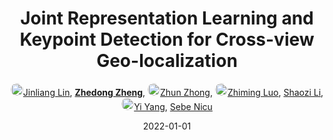 ---
title: "Joint Representation Learning and Keypoint Detection for Cross-view Geo-localization"
collection: publications
permalink: /publication/Joint-Re2022
date: 2022-01-01
doi: 10.1109/TIP.2022.3175601
keywords: 
venue: 'IEEE Transactions on Image Processing'
paperurl: 'https://zdzheng.xyz/files/TIP_RKNet.pdf'
code: 'https://github.com/AggMan96/RK-Net'
author: '<a href="https://zdzheng.xyz/authors/Jinliang-Lin" class="author"> <img src="https://zdzheng.xyz/files/jinliang-lin.jpeg" alt="Jinliang-Lin" style="border-radius: 50%; height:20px; width:20px">Jinliang Lin</a>, <strong><a href="https://zdzheng.xyz/authors/Zhedong-Zheng" class="author">Zhedong Zheng</a></strong>, <a href="https://zdzheng.xyz/authors/Zhun-Zhong" class="author"> <img src="https://zdzheng.xyz/files/zhun-zhong.jpeg" alt="Zhun-Zhong" style="border-radius: 50%; height:20px; width:20px">Zhun Zhong</a>, <a href="https://zdzheng.xyz/authors/Zhiming-Luo" class="author"> <img src="https://zdzheng.xyz/files/zhiming-luo.jpeg" alt="Zhiming-Luo" style="border-radius: 50%; height:20px; width:20px">Zhiming Luo</a>, <a href="https://zdzheng.xyz/authors/Shaozi-Li" class="author">Shaozi Li</a>, <a href="https://zdzheng.xyz/authors/Yi-Yang" class="author"> <img src="https://zdzheng.xyz/files/yi-yang.jpeg" alt="Yi-Yang" style="border-radius: 50%; height:20px; width:20px">Yi Yang</a>, <a href="https://zdzheng.xyz/authors/Sebe-Nicu" class="author">Sebe Nicu</a>'
sqlauthor: '[ {"@type": "Person","name": Jinliang Lin}, {"@type": "Person","name": Zhedong Zheng}, {"@type": "Person","name": Zhun Zhong}, {"@type": "Person","name": Zhiming Luo}, {"@type": "Person","name": Shaozi Li}, {"@type": "Person","name": Yi Yang}, {"@type": "Person","name": Sebe Nicu}, ]'
citation: ' Jinliang Lin,  Zhedong Zheng,  Zhun Zhong,  Zhiming Luo,  Shaozi Li,  Yi Yang,  Sebe Nicu, &quot;Joint Representation Learning and Keypoint Detection for Cross-view Geo-localization.&quot; IEEE Transactions on Image Processing, 2022. DOI: 10.1109/TIP.2022.3175601'
pub_year: '2022'
bib: >
    @article{lin2022joint,<br>author = "Lin, Jinliang and Zheng, Zhedong and Zhong, Zhun and Luo, Zhiming and Li, Shaozi and Yang, Yi and Nicu, Sebe",<br>doi = "10.1109/TIP.2022.3175601",<br>title = "Joint Representation Learning and Keypoint Detection for Cross-view Geo-localization",<br>journal = "IEEE Transactions on Image Processing",<br>url = "https://zdzheng.xyz/files/TIP\_RKNet.pdf",<br>code = "https://github.com/AggMan96/RK-Net",<br>year = "2022"
    }

---